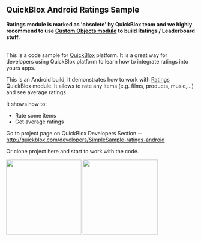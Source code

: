 ## QuickBlox Android Ratings Sample
**Ratings module is marked as 'obsolete' by QuickBlox team and we highly recommend to use [Custom Objects module](http://quickblox.com/developers/SimpleSample-customObjects-android) to build Ratings / Leaderboard stuff.**
<br><br>

This is a code sample for [QuickBlox](http://quickblox.com/) platform. It is a great way for developers using QuickBlox platform to learn how to integrate ratings into yours apps.

This is an Android build, it demonstrates how to work with [Ratings](http://quickblox.com/developers/Ratings) QuickBlox module.
It allows to rate any items (e.g. films, products, music,...) and see average ratings

It shows how to:
<ul>
<li> Rate some items</li>
<li> Get average ratings </li>
</ul>

Go to project page on QuickBlox Developers Section -- <http://quickblox.com/developers/SimpleSample-ratings-android>

Or clone project here and start to work with the code.

<img src="http://files.quickblox.com/SimpleSample-ratings-android3.png" width=200 />&nbsp;<img src="http://files.quickblox.com/SimpleSample-ratings-android4.png" width=200 />&nbsp;
